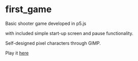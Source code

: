 # first_game
Basic shooter game developed in p5.js

with included simple start-up screen and pause functionality.

Self-designed pixel characters through GIMP.

Play it [here](https://flee.github.io/first_game/)
